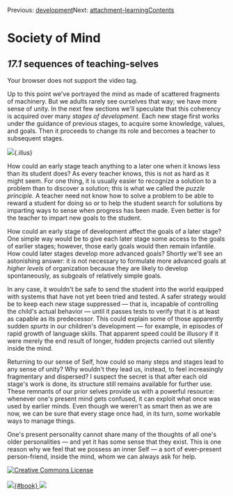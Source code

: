 <div class="chapnav">

<span class="prev">Previous: [development](./som-17.html)</span><span
class="next">Next: [attachment-learning](./som-17.2.html)</span><span
class="contents">[Contents](index.html)</span>
<div class="titlebar">

Society of Mind
===============

</div>

</div>

*17.1* sequences of teaching-selves
-----------------------------------

Your browser does not support the video tag.

Up to this point we've portrayed the mind as made of scattered fragments
of machinery. But we adults rarely see ourselves that way; we have more
sense of unity. In the next few sections we'll speculate that this
coherency is acquired over many *stages of development.* Each new stage
first works under the guidance of previous stages, to acquire some
knowledge, values, and goals. Then it proceeds to change its role and
becomes a teacher to subsequent stages.

![](./illus/ch17/17-2.png){.illus}

How could an early stage teach anything to a later one when it knows
less than its student does? As every teacher knows, this is not as hard
as it might seem. For one thing, it is usually easier to recognize a
solution to a problem than to discover a solution; this is what we
called the *puzzle principle.* A teacher need not know how to solve a
problem to be able to reward a student for doing so or to help the
student search for solutions by imparting ways to sense when progress
has been made. Even better is for the teacher to impart new goals to the
student.

How could an early stage of development affect the goals of a later
stage? One simple way would be to give each later stage some access to
the goals of earlier stages; however, those early goals would then
remain infantile. How could later stages develop more advanced goals?
Shortly we'll see an astonishing answer: it is not necessary to
formulate more advanced goals at *higher levels* of organization because
they are likely to develop spontaneously, as subgoals of relatively
simple goals.

In any case, it wouldn't be safe to send the student into the world
equipped with systems that have not yet been tried and tested. A safer
strategy would be to keep each new stage suppressed — that is, incapable
of controlling the child's actual behavior — until it passes tests to
verify that it is at least as capable as its predecessor. This could
explain some of those apparently sudden *spurts* in our children's
development — for example, in episodes of rapid growth of language
skills. That apparent speed could be illusory if it were merely the end
result of longer, hidden projects carried out silently inside the mind.

Returning to our sense of Self, how could so many steps and stages lead
to any sense of unity? Why wouldn't they lead us, instead, to feel
increasingly fragmentary and dispersed? I suspect the secret is that
after each old stage's work is done, its structure still remains
available for further use. These remnants of our prior selves provide us
with a powerful resource: whenever one's present mind gets confused, it
can exploit what once was used by earlier minds. Even though we weren't
as smart then as we are now, we can be sure that every stage once had,
in its turn, some workable ways to manage things.

One's present personality cannot share many of the thoughts of all one's
older personalities — and yet it has some sense that they exist. This is
one reason why we feel that we possess an inner Self — a sort of
ever-present person-friend, inside the mind, whom we can always ask for
help.

<div class="footer">

[![Creative Commons
License](http://i.creativecommons.org/l/by-nc-sa/3.0/80x15.png)](http://creativecommons.org/licenses/by-nc-sa/3.0/deed.en_US)\
\
[![](./images/som_book.jpeg){#book}
![](./images/a_logo_17.gif)](http://www.amazon.com/gp/product/0671657135?ie=UTF8&camp=1789&creativeASIN=0671657135&linkCode=xm2&tag=marvinminsky)

</div>
